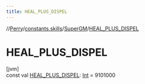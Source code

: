 ```yaml
---
title: HEAL_PLUS_DISPEL
---
```

//[Perry](../../../index.html)/[constants.skills](../index.html)/[SuperGM](index.html)/[HEAL_PLUS_DISPEL](-h-e-a-l_-p-l-u-s_-d-i-s-p-e-l.html)



# HEAL_PLUS_DISPEL



[jvm]\
const val [HEAL_PLUS_DISPEL](-h-e-a-l_-p-l-u-s_-d-i-s-p-e-l.html): [Int](https://kotlinlang.org/api/latest/jvm/stdlib/kotlin/-int/index.html) = 9101000




